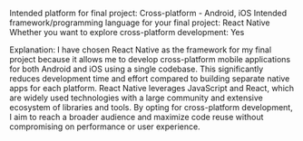 Intended platform for final project: Cross-platform - Android, iOS
Intended framework/programming language for your final project: React Native
Whether you want to explore cross-platform development: Yes

Explanation:
I have chosen React Native as the framework for my final project because it allows me to develop cross-platform mobile applications for both Android and iOS using a single codebase. This significantly reduces development time and effort compared to building separate native apps for each platform. React Native leverages JavaScript and React, which are widely used technologies with a large community and extensive ecosystem of libraries and tools. By opting for cross-platform development, I aim to reach a broader audience and maximize code reuse without compromising on performance or user experience.
